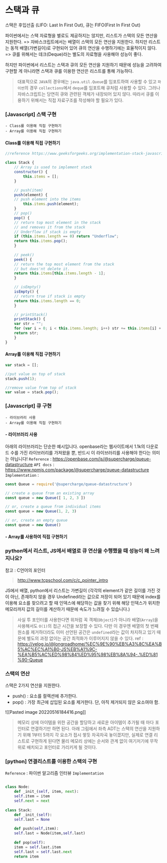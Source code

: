 # 스택과 큐
스택은 후입선출 (LIFO: Last In First Out),
큐는 FIFO(First In First Out)

파이썬에서는 스택 자료형을 별로도 제공하지는 않지만, 리스트가 스택의 모든 연산을 지원한다.
=> 자바스크립트에서는 배열이 스택의 모든 연산을 지원한다.
하지만 리스트는 동적 배열(가변길이)로 구현되어 있어 큐의 연산을 수행하기에는 효율적이지 않다.
=> 큐를 위해서는 데크(Deque)라는 별도의 자료형을 사용해야 성능이 좋다.

하지만 파이썬에서 리스트는 스택과 큐의 모든 연산을 지원하기 때문에 성능을 고려하여 구현할 게 아니라면 스택과 큐를 이용한 연산은 리스트를 통해 가능하다. 

> 대표적으로 `JAVA`의 경우에는 `java.util.Queue`를 임포트하여 사용할 수 있고 `파이썬`의 경우 `collections`에서 `deque`를 임포트해 큐처럼 사용할 수 있다. 그러나 자바스크립트는 당연히 큐와 관련된 객체가 내장되어 있지 않다. 따라서 큐를 이용하기 위해서는 직접 자료구조를 작성해야 할 필요가 있다.

### [Javascript] 스택 구현
```
- Class를 이용해 직접 구현하기
- Array를 이용해 직접 구현하기
```

#### Class를 이용해 직접 구현하기
```javascript
//reference https://www.geeksforgeeks.org/implementation-stack-javascript/

class Stack {
	// Array is used to implement stack
	constructor() {
		this.items = [];
	}

	// push(item)
	push(element) {
	// push element into the items
		this.items.push(element);
	}
	// pop()
	pop() {
	// return top most element in the stack
	// and removes it from the stack
	// Underflow if stack is empty
	if (this.items.length == 0) return "Underflow";
	return this.items.pop();
	}
	
	// peek()
	peek() {
	// return the top most element from the stack
	// but does'nt delete it.
	return this.items[this.items.length - 1];
	}

	// isEmpty()
	isEmpty() {
	// return true if stack is empty
	return this.items.length == 0;
	}

	// printStack()
	printStack() {
	var str = "";
	for (var i = 0; i < this.items.length; i++) str += this.items[i] + " ";
	return str;
	}
}
```

#### Array를 이용해 직접 구현하기
```javascript
var stack = [];

//put value on top of stack
stack.push(1);

//remove value from top of stack
var value = stack.pop();
```

### [Javascript] 큐 구현
```
- 라이브러리 사용
- Array를 이용해 직접 구현하기
```

#### - 라이브러리 사용
아래의 라이브러리는 단순한 예시입니다.
openbase라는 웹사이트에서 1.1k의 다운로드 수를 가진 라이브러리를 가져왔을 뿐, 반드시 이 라이브러리를 사용해야 한다는 의미는 아닙니다!
`Reference` : 
https://openbase.com/js/@supercharge/queue-datastructure
`API docs`
: https://www.npmjs.com/package/@supercharge/queue-datastructure
`Implementation` : 
```Javascript
const Queue = require('@supercharge/queue-datastructure')

// create a queue from an existing array
const queue = new Queue([ 1, 2, 3 ])

// or, create a queue from individual items
const queue = new Queue(1, 2, 3)

// or, create an empty queue
const queue = new Queue()
```
#### - Array를 사용하여 직접 구현하기

### python에서 리스트, JS에서 배열로 큐 연산을 수행했을 때 성능이 왜 느려지나요?

참고 : C언어의 포인터
> http://www.tcpschool.com/c/c_pointer_intro

JS에서 배열, python에서 리스트는 가변길이 (각각의 element가 같은 길이를 가진 것이 아닌, 존재하지 않을 경우 Undefined라는 값으로 저장이 되어 있기 때문에 index를 이용해 요소를 찾으려고 할 때 인덱스에 해당하는 값을 찾기 위해 해당 인덱스가 위치한 메모리까지 값의 길이를 계산하기 때문에 속도가 느려질 수 있습니다.)

>  사실 투 포인터를 사용한다면 위처럼 꼭 객체(`Object`)가 아니라 배열(`Array`)을 사용해서도 `O(1)`의 접근 시간을 보장할 수 있다. 다만 이 경우엔 배열의 첫 번째 원소를 제거하더라도 이미 선언된 공간은 `undefined`라는 값이 차지하고 있기 때문에 별도의 과정 없이는 공간 최적화가 이루어지지 않을 수 있다.
   ref : https://velog.io/@longroadhome/%EC%9E%90%EB%A3%8C%EA%B5%AC%EC%A1%B0-JS%EB%A1%9C-%EA%B5%AC%ED%98%84%ED%95%98%EB%8A%94-.%ED%81%90-Queue

### 스택의 연산
스택은 2가지 연산을 지원한다.
 - push() : 요소를 컬렉션에 추가한다.
 - pop() : 가장 최근에 삽입된 요소를 제거한다.
    단, 아직 제거되지 않은 요소여야 함.

![[Pasted image 20220516184416.png]]
> 메모리 상에 아이템을 위한 공간을 할당하고 새로운 아이템이 추가될 때 마다 포인터로 연결하기만 하면 된다. 아래 그림에서 좌측 ADT는 스택의 연산을 지원하기 위해 1부터 5까지 각 요소가 접시 쌓듯 차곡차곡 놓이겠지만, 실제로 연결 리스트로 구현하게 된다면 물리 메모리 상에는 순서와 관계 없이 여기저기에 무작위로 배치되고 포인터로 가리키게 될 것이다.

### [python] 연결리스트를 이용한 스택의 구현
`Reference`
: 파이썬 알고리즘 인터뷰
`Implementation`
```python

class Node:
	def _init_(self, item, next):
	self.item = item
	self.next = next
	
class Stack:
	def _init_(self):
	self.last = None
	
	def push(self,item):
	self.last = Node(item,self.last)
	
	def pop(self):
	item = self.last.item
	self.last = self.last.next
	return item
```
